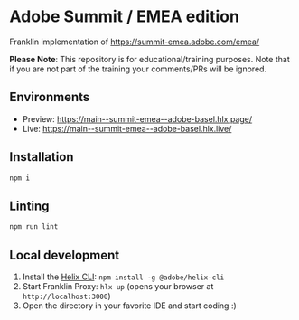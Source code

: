 # Adobe Summit / EMEA edition
Franklin implementation of https://summit-emea.adobe.com/emea/

**Please Note**:  This repository is for educational/training purposes. Note that if you are not part of the training your comments/PRs will be ignored.

## Environments
- Preview: https://main--summit-emea--adobe-basel.hlx.page/
- Live: https://main--summit-emea--adobe-basel.hlx.live/

## Installation

```sh
npm i
```

## Linting

```sh
npm run lint
```

## Local development

1. Install the [Helix CLI](https://github.com/adobe/helix-cli): `npm install -g @adobe/helix-cli`
1. Start Franklin Proxy: `hlx up` (opens your browser at `http://localhost:3000`)
1. Open the directory in your favorite IDE and start coding :)
